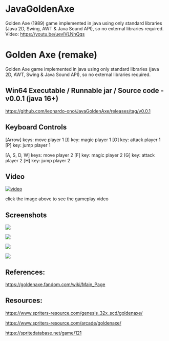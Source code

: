 # JavaGoldenAxe
Golden Axe (1989) game implemented in java using only standard libraries (Java 2D, Swing, AWT &amp; Java Sound API), so no external libraries required. Video: https://youtu.be/uevIVLNhQqs

# Golden Axe (remake)

Golden Axe game implemented in java using only standard libraries (java 2D, AWT, Swing & Java Sound API), so no external libraries required.


## Win64 Executable / Runnable jar / Source code - v0.0.1 (java 16+)

https://github.com/leonardo-ono/JavaGoldenAxe/releases/tag/v0.0.1


## Keyboard Controls

[Arrow] keys: move player 1
[I] key: magic player 1
[O] key: attack player 1 
[P] key: jump player 1

[A, S, D, W] keys: move player 2
[F] key: magic player 2
[G] key: attack player 2 
[H] key: jump player 2


## Video

[![video](http://img.youtube.com/vi/uevIVLNhQqs/0.jpg)](http://www.youtube.com/watch?v=uevIVLNhQqs)

click the image above to see the gameplay video


## Screenshots

![](https://raw.githubusercontent.com/leonardo-ono/JavaGoldenAxe/master/screenshots/screenshot_1.png)

![](https://raw.githubusercontent.com/leonardo-ono/JavaGoldenAxe/master/screenshots/screenshot_2.png)

![](https://raw.githubusercontent.com/leonardo-ono/JavaGoldenAxe/master/screenshots/screenshot_3.png)

![](https://raw.githubusercontent.com/leonardo-ono/JavaGoldenAxe/master/screenshots/screenshot_0.png)


## References:

https://goldenaxe.fandom.com/wiki/Main_Page


## Resources:

https://www.spriters-resource.com/genesis_32x_scd/goldenaxe/

https://www.spriters-resource.com/arcade/goldenaxe/

https://spritedatabase.net/game/121

